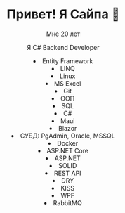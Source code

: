 <!-- README.md -->

<div align="center">
  <h1>Привет! Я Сайпа 👋</h1>
  <p>Мне 20 лет</p>
  <p>Я C# Backend Developer</p>
  <ui>
    <li>Entity Framework</li>
     <li>LINQ</li>
     <li>Linux</li>
     <li>MS Excel</li> 
     <li>Git</li>
     <li>ООП</li>
     <li>SQL</li>
     <li>C#</li>
     <li>Maui</li>
     <li>Blazor</li>
     <li>СУБД: PgAdmin, Oracle, MSSQL</li>
     <li>Docker</li>
     <li>ASP.NET Core </li>
     <li>ASP.NET</li>
     <li>SOLID</li>
     <li>REST API</li> 
     <li>DRY</li>
     <li>KISS</li>
     <li>WPF</li>
     <li>RabbitMQ</li>
</li>

  </ui>
</div>
